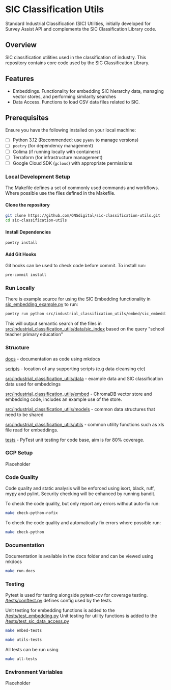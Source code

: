 # SIC Classification Utils

Standard Industrial Classification (SIC) Utilities, initially developed for Survey Assist API and complements the SIC Classification Library code.

## Overview

SIC classification utilities used in the classification of industry.  This repository contains core code used by the SIC Classification Library.

## Features

- Embeddings.  Functionality for embedding SIC hierarchy data, managing vector stores,
and performing similarity searches
- Data Access. Functions to load CSV data files related to SIC.

## Prerequisites

Ensure you have the following installed on your local machine:

- [ ] Python 3.12 (Recommended: use `pyenv` to manage versions)
- [ ] `poetry` (for dependency management)
- [ ] Colima (if running locally with containers)
- [ ] Terraform (for infrastructure management)
- [ ] Google Cloud SDK (`gcloud`) with appropriate permissions

### Local Development Setup

The Makefile defines a set of commonly used commands and workflows.  Where possible use the files defined in the Makefile.

#### Clone the repository

```bash
git clone https://github.com/ONSdigital/sic-classification-utils.git
cd sic-classification-utils
```

#### Install Dependencies

```bash
poetry install
```

#### Add Git Hooks

Git hooks can be used to check code before commit. To install run:

```bash
pre-commit install
```

### Run Locally

There is example source for using the SIC Embedding functionality in [sic_embedding_example.py](src/industrial_classification_utils/embed/sic_embedding_example.py) to run:

```bash
poetry run python src/industrial_classification_utils/embed/sic_embedding_example.py
```

This will output semantic search of the files in [src/industrial_classification_utils/data/sic_index](src/industrial_classification_utils/data/sic_index) based on the query "school teacher primary education"

### Structure

[docs](docs) - documentation as code using mkdocs

[scripts](scripts) - location of any supporting scripts (e.g data cleansing etc)

[src/industrial_classification_utils/data](src/industrial_classification_utils/data) - example data and SIC classification data used for embeddings

[src/industrial_classification_utils/embed](src/industrial_classification_utils/embed) - ChromaDB vector store and embedding code, includes an example use of the store.

[src/industrial_classification_utils/models](src/industrial_classification_utils/models) - common data structures that need to be shared

[src/industrial_classification_utils/utils](src/industrial_classification_utils/utils) - common utility functions such as xls file read for embeddings.

[tests](tests) - PyTest unit testing for code base, aim is for 80% coverage.

### GCP Setup

Placeholder

### Code Quality

Code quality and static analysis will be enforced using isort, black, ruff, mypy and pylint. Security checking will be enhanced by running bandit.

To check the code quality, but only report any errors without auto-fix run:

```bash
make check-python-nofix
```

To check the code quality and automatically fix errors where possible run:

```bash
make check-python
```

### Documentation

Documentation is available in the docs folder and can be viewed using mkdocs

```bash
make run-docs
```

### Testing

Pytest is used for testing alongside pytest-cov for coverage testing.  [/tests/conftest.py](/tests/conftest.py) defines config used by the tests.

Unit testing for embedding functions is added to the [/tests/test_embedding.py](./tests/test_embedding.py)
Unit testing for utility functions is added to the [/tests/test_sic_data_access.py](./tests/test_sic_data_access.py)

```bash
make embed-tests
```

```bash
make utils-tests
```

All tests can be run using

```bash
make all-tests
```

### Environment Variables

Placeholder
